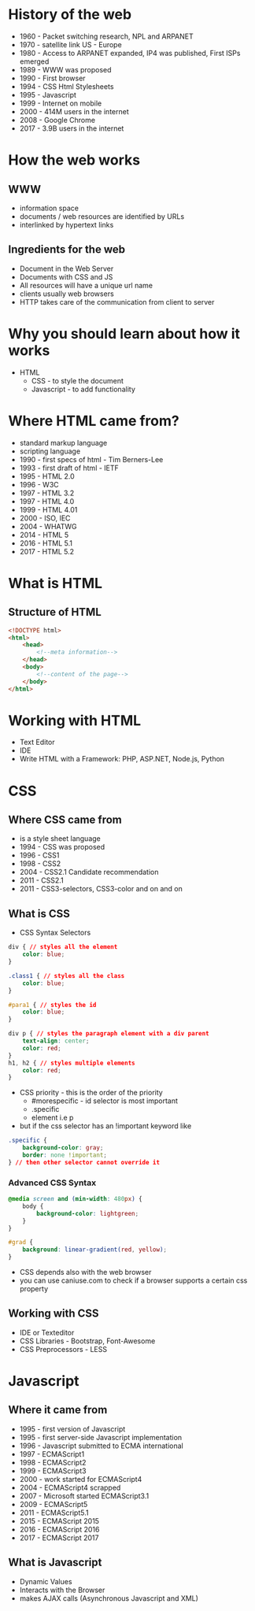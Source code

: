 # History of the web

- 1960 - Packet switching research, NPL and ARPANET
- 1970 - satellite link US - Europe
- 1980 - Access to ARPANET expanded, IP4 was published, First ISPs emerged
- 1989 - WWW was proposed
- 1990 - First browser
- 1994 - CSS Html Stylesheets
- 1995 - Javascript
- 1999 - Internet on mobile
- 2000 - 414M users in the internet
- 2008 - Google Chrome
- 2017 - 3.9B users in the internet

# How the web works

## WWW 
- information space
- documents / web resources are identified by URLs
- interlinked by hypertext links

## Ingredients for the web

- Document in the Web Server
- Documents with CSS and JS
- All resources will have a unique url name
- clients usually web browsers
- HTTP takes care of the communication from client to server

# Why you should learn about how it works

- HTML
  - CSS - to style the document
  - Javascript - to add functionality

# Where HTML came from?

- standard markup language 
- scripting language
- 1990 - first specs of html - Tim Berners-Lee
- 1993 - first draft of html - IETF
- 1995 - HTML 2.0
- 1996 - W3C
- 1997 - HTML 3.2
- 1997 - HTML 4.0
- 1999 - HTML 4.01
- 2000 - ISO, IEC
- 2004 - WHATWG
- 2014 - HTML 5
- 2016 - HTML 5.1
- 2017 - HTML 5.2

# What is HTML

## Structure of HTML

```html
<!DOCTYPE html>
<html>
    <head>
        <!--meta information-->
    </head>
    <body>
        <!--content of the page-->
    </body>
</html>

```

# Working with HTML
- Text Editor
- IDE
- Write HTML with a Framework: PHP, ASP.NET, Node.js, Python

# CSS

## Where CSS came from
- is a style sheet language
- 1994 - CSS was proposed
- 1996 - CSS1
- 1998 - CSS2
- 2004 - CSS2.1 Candidate recommendation
- 2011 - CSS2.1
- 2011 - CSS3-selectors, CSS3-color and on and on

## What is CSS
- CSS Syntax Selectors
```css
div { // styles all the element
    color: blue;
}

.class1 { // styles all the class
    color: blue;
}

#para1 { // styles the id
    color: blue;
}

div p { // styles the paragraph element with a div parent
    text-align: center;
    color: red;
}
h1, h2 { // styles multiple elements
    color: red;
}

```
- CSS priority - this is the order of the priority
    - #morespecific - id selector is most important
    - .specific
    - element i.e p
- but if the css selector has an !important keyword like
```css
.specific {
    background-color: gray;
    border: none !important;
} // then other selector cannot override it
```
### Advanced CSS Syntax

```css
@media screen and (min-width: 480px) {
    body {
        background-color: lightgreen;
    }
}

#grad {
    background: linear-gradient(red, yellow);
}
```
- CSS depends also with the web browser
- you can use caniuse.com to check if a browser supports a certain css property

## Working with CSS
- IDE or Texteditor
- CSS Libraries - Bootstrap, Font-Awesome
- CSS Preprocessors - LESS

# Javascript

## Where it came from
- 1995 - first version of Javascript
- 1995 - first server-side Javascript implementation
- 1996 - Javascript submitted to ECMA international
- 1997 - ECMAScript1
- 1998 - ECMAScript2
- 1999 - ECMAScript3
- 2000 - work started for ECMAScript4
- 2004 - ECMAScript4 scrapped
- 2007 - Microsoft started ECMAScript3.1
- 2009 - ECMAScript5
- 2011 - ECMAScript5.1
- 2015 - ECMAScript 2015
- 2016 - ECMAScript 2016
- 2017 - ECMAScript 2017

## What is Javascript

- Dynamic Values
- Interacts with the Browser
- makes AJAX calls (Asynchronous Javascript and XML)
